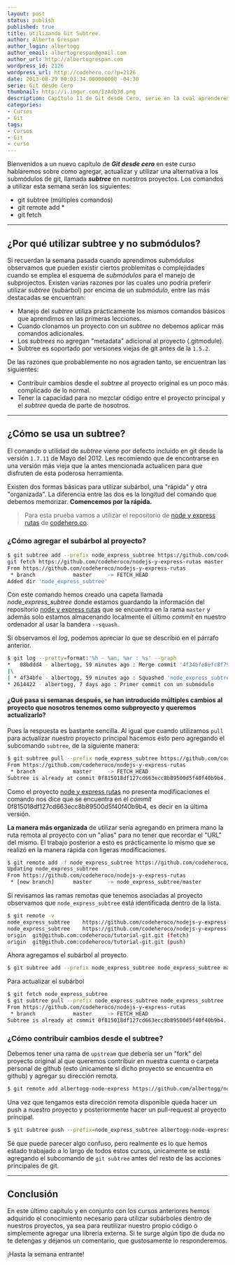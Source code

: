 ```yaml
---
layout: post
status: publish
published: true
title: Utilizando Git Subtree.
author: Alberto Grespan
author_login: albertogg
author_email: albertogrespan@gmail.com
author_url: http://albertogrespan.com
wordpress_id: 2126
wordpress_url: http://codehero.co/?p=2126
date: 2013-08-29 00:03:34.000000000 -04:30
serie: Git desde Cero
thumbnail: http://i.imgur.com/IzAdb3d.png
description: Capítulo 11 de Git desde Cero, serie en la cual aprenderemos a utilizar subtree (subárboles) dentro de nuestros proyectos, para reutilizar código!
categories:
- Cursos
- Git
tags:
- Cursos
- Git
- curso
---
```

<p>Bienvenidos a un nuevo capítulo de <strong><em>Git desde cero</em></strong> en este <em>curso</em> hablaremos sobre como agregar, actualizar y utilizar una alternativa a los submódulos de git, llamada <strong><em>subtree</em></strong> en nuestros proyectos. Los comandos a utilizar esta semana serán los siguientes:</p>

<ul>
<li>git subtree (múltiples comandos)</li>
<li>git remote add *</li>
<li>git fetch</li>
</ul>

<hr />

<h2>¿Por qué utilizar subtree y no submódulos?</h2>

<p>Si recuerdan la semana pasada cuando aprendimos <em>submódulos</em> observamos que pueden existir ciertos problemitas o complejidades cuando se emplea el esquema de <em>submódulos</em> para el manejo de subprojectos. Existen varias razones por las cuales uno podría preferir utilizar <em>subtree</em> (subárbol) por encima de un <em>submódulo</em>, entre las más destacadas se encuentran:</p>

<ul>
<li>Manejo del <em>subtree</em> utiliza prácticamente los mismos comandos básicos que aprendimos en las primeras lecciones.</li>
<li>Cuando clonamos un proyecto con un <em>subtree</em> no debemos aplicar más comandos adicionales.</li>
<li>Los <em>subtrees</em> no agregan "metadata" adicional al proyecto (.gitmodule).</li>
<li>Subtree es soportado por versiones viejas de git antes de la <code>1.5.2</code>.</li>
</ul>

<p>De las razones que probablemente no nos agraden tanto, se encuentran las siguientes:</p>

<ul>
<li>Contribuir cambios desde el <em>subtree</em> al proyecto original es un poco más complicado de lo normal.</li>
<li>Tener la capacidad para no mezclar código entre el proyecto principal y el <em>subtree</em> queda de parte de nosotros.</li>
</ul>

<hr />

<h2>¿Cómo se usa un subtree?</h2>

<p>El comando o utilidad de <em>subtree</em> viene por defecto incluido en git desde la versión <code>1.7.11</code> de Mayo del 2012. Les recomiendo que de encontrarse en una versión más vieja que la antes mencionada actualicen para que disfruten de esta poderosa herramienta.</p>

<p>Existen dos formas básicas para utilizar subárbol, una "rápida" y otra "organizada". La diferencia entre las dos es la longitud del comando que debemos memorizar. <strong>Comencemos por la rápida.</strong></p>

<blockquote>
  <p>Para esta prueba vamos a utilizar el repositorio de <a href="https://github.com/codeheroco/nodejs-y-express-rutas">node y express rutas</a> de <a href="http://codehero.co">codehero.co</a>.</p>
</blockquote>

<h3>¿Cómo agregar el subárbol al proyecto?</h3>

```sh
$ git subtree add --prefix node_express_subtree https://github.com/codeheroco/nodejs-y-express-rutas master --squash
git fetch https://github.com/codeheroco/nodejs-y-express-rutas master
From https://github.com/codeheroco/nodejs-y-express-rutas
 * branch            master     -> FETCH_HEAD
Added dir 'node_express_subtree'
```

<p>Con este comando hemos creado una capeta llamada <em>node_express_subtree</em> donde estamos guardando la información del repositorio <a href="https://github.com/codeheroco/nodejs-y-express-rutas">node y express rutas</a> que se encuentra en la rama <code>master</code> y además solo estamos almacenando localmente el último <em>commit</em> en nuestro ordenador al usar la bandera <code>--squash</code>.</p>

<p>Si observamos el <em>log</em>, podemos apreciar lo que se describió en el párrafo anterior.</p>

```sh
$ git log --pretty=format:'%h - %an, %ar : %s' --graph
*   08bddd4 - albertogg, 59 minutes ago : Merge commit '4f34bfe8efc8f797bac71dfcd736cb7fa14efc42' as 'node_express_subtree'
|\
| * 4f34bfe - albertogg, 59 minutes ago : Squashed 'node_express_subtree/' content from commit 0f81501
* 2614422 - albertogg, 7 days ago : Primer commit con un submódulo
```

<h4>¿Qué pasa si semanas después, se han introducido múltiples cambios al proyecto que nosotros tenemos como subproyecto y queremos actualizarlo?</h4>

<p>Pues la respuesta es bastante sencilla. Al igual que cuando utilizamos <code>pull</code> para actualizar nuestro proyecto principal hacemos esto pero agregando el subcomando <code>subtree</code>, de la siguiente manera:</p>

```sh
$ git subtree pull --prefix node_express_subtree https://github.com/codeheroco/nodejs-y-express-rutas master --squash
From https://github.com/codeheroco/nodejs-y-express-rutas
 * branch            master     -> FETCH_HEAD
Subtree is already at commit 0f815018df127cd663ecc8b89500d5f40f40b9b4.
```

<p>Como el proyecto <a href="https://github.com/codeheroco/nodejs-y-express-rutas">node y express rutas</a> no presenta modificaciones el comando nos dice que se encuentra en el <em>commit</em> 0f815018df127cd663ecc8b89500d5f40f40b9b4, es decir en la última versión.</p>

<p><strong>La manera más organizada</strong> de utilizar sería agregando en primera mano la ruta remota al proyecto con un "alias" para no tener que recordar el "URL" del mismo. El trabajo posterior a esto es prácticamente lo mismo que se realizó en la manera rápida con ligeras modificaciones.</p>

```sh
$ git remote add -f node_express_subtree https://github.com/codeheroco/nodejs-y-express-rutas
Updating node_express_subtree
From https://github.com/codeheroco/nodejs-y-express-rutas
 * [new branch]      master     -> node_express_subtree/master
```

<p>Si revisamos las ramas remotas que tenemos asociadas al proyecto observamos que <code>node_express_subtree</code> está identificada dentro de la lista.</p>

```sh
$ git remote -v
node_express_subtree    https://github.com/codeheroco/nodejs-y-express-rutas (fetch)
node_express_subtree    https://github.com/codeheroco/nodejs-y-express-rutas (push)
origin  git@github.com:codeheroco/tutorial-git.git (fetch)
origin  git@github.com:codeheroco/tutorial-git.git (push)
```

<p>Ahora agregamos el subárbol al proyecto.</p>

```sh
$ git subtree add --prefix node_express_subtree node_express_subtree master --squash
```

<p>Para actualizar el subárbol</p>

```sh
$ git fetch node_express_subtree
$ git subtree pull --prefix node_express_subtree node_express_subtree  master --squash
From https://github.com/codeheroco/nodejs-y-express-rutas
 * branch            master     -> FETCH_HEAD
Subtree is already at commit 0f815018df127cd663ecc8b89500d5f40f40b9b4.
```

<h3>¿Cómo contribuir cambios desde el subtree?</h3>

<p>Debemos tener una rama de <code>upstream</code> que debería ser un "fork" del proyecto original al que queremos contribuir en nuestra cuenta o carpeta personal de github (esto únicamente si dicho proyecto se encuentra en github) y agregar su dirección remota.</p>

```sh
$ git remote add albertogg-node-express https://github.com/albertogg/nodejs-y-express-rutas
```

<p>Una vez que tengamos esta dirección remota disponible queda hacer un push a nuestro proyecto y posteriormente hacer un pull-request al proyecto principal.</p>

```sh
$ git subtree push --prefix=node_express_subtree albertogg-node-express master
```

<p>Sé que puede parecer algo confuso, pero realmente es lo que hemos estado trabajado a lo largo de todos estos cursos, únicamente se está agregando el subcomando de <code>git subtree</code> antes del resto de las acciones principales de git.</p>

<hr />

<h2>Conclusión</h2>

<p>En este último capítulo y en conjunto con los cursos anteriores hemos adquirido el conocimiento necesario para utilizar subárboles dentro de nuestros proyectos, ya sea para reutilizar nuestro propio código o simplemente agregar una librería externa. Si te surge algún tipo de duda no te detengas y déjanos un comentario, que gustosamente lo responderemos.</p>

<p>¡Hasta la semana entrante!</p>
